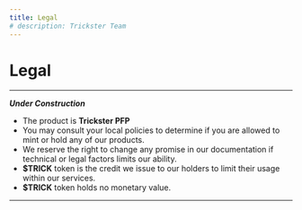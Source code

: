 ```yaml
---
title: Legal
# description: Trickster Team
---
```


# Legal

---

***Under Construction***

- The product is **Trickster PFP**
- You may consult your local policies to determine if you are allowed to mint or hold any of our products.
- We reserve the right to change any promise in our documentation if technical or legal factors limits our ability.
- **$TRICK** token is the credit we issue to our holders to limit their usage within our services.
- **$TRICK** token holds no monetary value.

---